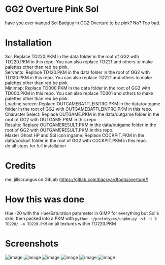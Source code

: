 # GG2 Overture Pink Sol
have you ever wanted Sol Badguy in GG2 Overture to be pink? No? Too bad.

# Installation
Sol: Replace TD220.PKM in the data folder in the root of GG2 with TD220.PKM in this repo. You can also replace TD221 and others to make palettes other than red be pink.  
Servants: Replace TD120.PKM in the data folder in the root of GG2 with TD120.PKM in this repo. You can also replace TD221 and others to make palettes other than red be pink.  
Minimap: Replace TD000.PKM in the data folder in the root of GG2 with TD000.PKM in this repo. You can also replace TD001 and others to make palettes other than red be pink.  
Loading screen: Replace OUTGAMEBATTLEINTRO.PKM in the data/outgame folder in the root of GG2 with OUTGAMEBATTLEINTRO.PKM in this repo.  
Character Select: Replace OUTGAME.PKM in the data/outgame folder in the root of GG2 with OUTGAME.PKM in this repo.  
Results: Replace OUTGAMERESULT.PKM in the data/outgame folder in the root of GG2 with OUTGAMERESULT.PKM in this repo.  
Master Ghost HP and Sol icon ingame: Replace COCKPIT.PKM in the data/cockpit folder in the root of GG2 with COCKPIT.PKM in this repo.  
do all steps for full installation

# Credits
me, jillscrungus on GitLab (https://gitlab.com/backyardtools/overture/)

# How this was done
Hue -20 with the Hue/Saturation parameter in GIMP for everything but Sol's skin, then packed into a PKM with ```python ~/prototypes/unpkm.py -vf -t 3 TD220/ -o TD220.PKM``` on all textures within TD220.PKM

# Screenshots
![image](https://github.com/youmukonpaku1337/gg2-overture-pink-sol/assets/50289495/e27a17eb-4418-4183-a087-587f82f3cc61)
![image](https://github.com/youmukonpaku1337/gg2-overture-pink-sol/assets/50289495/0ef66e95-d2c1-4b62-b0df-7ddbb5daf59e)
![image](https://github.com/youmukonpaku1337/gg2-overture-pink-sol/assets/50289495/edcc24f1-9451-40e5-8975-31b3303c821c)
![image](https://github.com/youmukonpaku1337/gg2-overture-pink-sol/assets/50289495/81c04f1a-fb37-4c12-bc69-a0ca914c0279)
![image](https://github.com/youmukonpaku1337/gg2-overture-pink-sol/assets/50289495/f02bd90a-a2d9-485b-a658-6207385af1db)
![image](https://github.com/youmukonpaku1337/gg2-overture-pink-sol/assets/50289495/c49ab180-a8fc-46b1-8109-6130095e1257)
